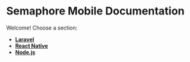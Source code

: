 # Semaphore Mobile Documentation

Welcome! Choose a section:

- **[Laravel](laravel/index.md)**
- **[React Native](react-native/index.md)**
- **[Node.js](nodejs/index.md)**
